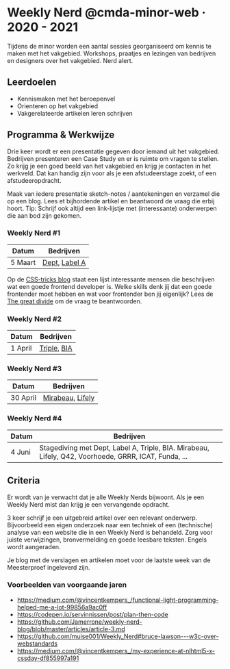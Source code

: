 # Weekly Nerd @cmda-minor-web · 2020 - 2021

Tijdens de minor worden een aantal sessies georganiseerd om kennis te maken met het vakgebied. 
Workshops, praatjes en lezingen van bedrijven en designers over het vakgebied. Nerd alert.

## Leerdoelen
- Kennismaken met het beroepenvel
- Orienteren op het vakgebied
- Vakgerelateerde artikelen leren schrijven

## Programma & Werkwijze
Drie keer wordt er een presentatie gegeven door iemand uit het vakgebied. 
Bedrijven presenteren een Case Study en er is ruimte om vragen te stellen. 
Zo krijg je een goed beeld van het vakgebied en krijg je contacten in het werkveld. 
Dat kan handig zijn voor als je een afstudeerstage zoekt, of een afstudeeropdracht. 

Maak van iedere presentatie sketch-notes / aantekeningen en verzamel die op een blog. Lees et bijhordende artikel en beantwoord de vraag die erbij hoort. Tip: Schrijf ook altijd een link-lijstje met (interessante) onderwerpen die aan bod zijn gekomen.

### Weekly Nerd #1

| Datum  |  Bedrijven |
|---|---|
| 5 Maart  | [Dept](https://www.deptagency.com/nl-nl/), [Label A](http://www.labela.design) |

Op de [CSS-tricks blog](https://css-tricks.com/what-makes-a-good-front-end-developer/) staat een lijst interessante mensen die beschrijven wat een goede frontend developer is. Welke skills denk jij dat een goede frontender moet hebben en wat voor frontender ben jij eigenlijk? Lees de [The great divide](https://css-tricks.com/the-great-divide/) om de vraag te beantwoorden. 


### Weekly Nerd #2

| Datum  |  Bedrijven |
|---|---|
| 1 April  | [Triple](https://www.wearetriple.com), [BIA](https://www.bia.nl/) |



### Weekly Nerd #3

| Datum  |  Bedrijven |
|---|---|
| 30 April  | [Mirabeau](https://www.mirabeau.nl), [Lifely](https://lifely.nl) |


### Weekly Nerd #4

| Datum  |  Bedrijven |
|---|---|
| 4 Juni  | Stagediving met Dept, Label A, Triple, BIA. Mirabeau, Lifely, Q42, Voorhoede, GRRR, ICAT, Funda, ... |



## Criteria
Er wordt van je verwacht dat je alle Weekly Nerds bijwoont. 
Als je een Weekly Nerd mist dan krijg je een vervangende opdracht.

3 keer schrijf je een uitgebreid artikel over een relevant onderwerp. 
Bijvoorbeeld een eigen onderzoek naar een techniek of een (technische) analyse van een website die in een Weekly Nerd is behandeld. 
Zorg voor juiste verwijzingen, bronvermelding en goede leesbare teksten. 
Engels wordt aangeraden.

Je blog met de verslagen en artikelen moet voor de laatste week van de Meesterproef ingeleverd zijn.


### Voorbeelden van voorgaande jaren

* https://medium.com/@vincentkempers_/functional-light-programming-helped-me-a-lot-99856a9ac0ff
* https://codepen.io/servinnissen/post/plan-then-code
* https://github.com/Jamerrone/weekly-nerd-blog/blob/master/articles/article-3.md
* https://github.com/muise001/Weekly_Nerd#bruce-lawson---w3c-over-webstandards
* https://medium.com/@vincentkempers_/my-experience-at-nlhtml5-x-cssday-df855997a191


